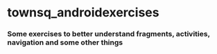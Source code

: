 # townsq_androidexercises

### Some exercises to better understand fragments, activities, navigation and some other things
